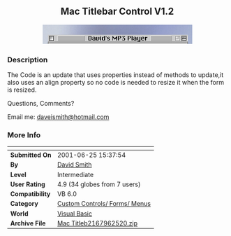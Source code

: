 ﻿<div align="center">

## Mac Titlebar Control V1\.2

<img src="PIC20016251543351573.JPG">
</div>

### Description

The Code is an update that uses properties instead of methods to update,it also uses an align property so no code is needed to resize it when the form is resized.

Questions, Comments?

Email me: daveismith@hotmail.com
 
### More Info
 


<span>             |<span>
---                |---
**Submitted On**   |2001-06-25 15:37:54
**By**             |[David Smith](https://github.com/Planet-Source-Code/PSCIndex/blob/master/ByAuthor/david-smith.md)
**Level**          |Intermediate
**User Rating**    |4.9 (34 globes from 7 users)
**Compatibility**  |VB 6\.0
**Category**       |[Custom Controls/ Forms/  Menus](https://github.com/Planet-Source-Code/PSCIndex/blob/master/ByCategory/custom-controls-forms-menus__1-4.md)
**World**          |[Visual Basic](https://github.com/Planet-Source-Code/PSCIndex/blob/master/ByWorld/visual-basic.md)
**Archive File**   |[Mac Titleb2167962520\.zip](https://github.com/Planet-Source-Code/david-smith-mac-titlebar-control-v1-2__1-24424/archive/master.zip)








